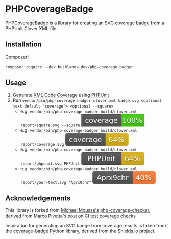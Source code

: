# PHPCoverageBadge

PHPCoverageBadge is a library for creating an SVG coverage badge from a PHPUnit Clover XML file.

## Installation

Composer!

`composer require --dev bushlanov-dev/php-coverage-badger`

## Usage

1. Generate [XML Code Coverage](https://phpunit.de/manual/current/en/logging.html#logging.codecoverage.xml) using [PHPUnit](https://phpunit.de/manual/current/en/appendixes.configuration.html#appendixes.configuration.logging)
1. Run `vendor/bin/php-coverage-badger clover.xml badge.svg <optional text:default "coverage"> <optional --square>`
   * e.g. `vendor/bin/php-coverage-badger build/clover.xml report/square.svg --square` [![coverage](.github/square.svg)]()
   * e.g. `vendor/bin/php-coverage-badger build/clover.xml report/coverage.svg` [![coverage](.github/coverage.svg)]()
   * e.g. `vendor/bin/php-coverage-badger build/clover.xml report/phpunit.svg PHPUnit` [![PHPUnit](.github/phpunit.svg)]()
   * e.g. `vendor/bin/php-coverage-badger build/clover.xml report/your-text.svg "Aprx9chr"` [![your-text](.github/your-text.svg)]()

## Acknowledgements

This library is forked from [Michael Moussa's](https://github.com/ocramius) [php-coverage-checker](https://github.com/michaelmoussa/php-coverage-checker), derived from [Marco Pivetta's](https://github.com/ocramius) post on [CI test coverage checks](https://ocramius.github.io/blog/automated-code-coverage-check-for-github-pull-requests-with-travis/)

Inspiration for generating an SVG badge from coverage results is taken from the [coverage-badge](https://pypi.python.org/pypi/coverage-badge) Python library, derived from the [Shields.io](https://github.com/badges/shields/) project.

